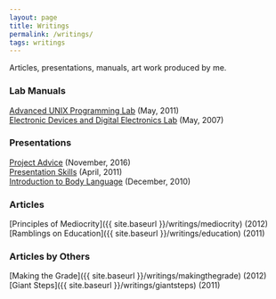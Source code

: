 ```yaml
---
layout: page
title: Writings
permalink: /writings/
tags: writings
---
```


Articles, presentations, manuals, art work produced by me.

### Lab Manuals ###    
[Advanced UNIX Programming Lab](https://www.dropbox.com/s/bvhfk33i1awg5mk/UNIX_manual.pdf?dl=1) (May, 2011)  
[Electronic Devices and Digital Electronics Lab](https://www.dropbox.com/s/a2cirvf6h38qqdo/EDDE_v0.2_2007.pdf?dl=1) (May, 2007)

### Presentations ###  
[Project Advice](https://www.dropbox.com/s/b1tea4bpsd0fekd/project_advice.pdf?dl=1) (November, 2016)  
[Presentation Skills](https://www.dropbox.com/s/ky8vqyynl16x5gk/Presentation-Skills.pdf?dl=1) (April, 2011)  
[Introduction to Body Language](https://www.dropbox.com/s/51q01xbbixkwha3/nonverbal_intro_dec_2010.pdf?dl=1) (December, 2010)

### Articles ###  
[Principles of Mediocrity]({{ site.baseurl }}/writings/mediocrity) (2012)  
[Ramblings on Education]({{ site.baseurl }}/writings/education) (2011)

### Articles by Others ###  
[Making the Grade]({{ site.baseurl }}/writings/makingthegrade) (2012)  
[Giant Steps]({{ site.baseurl }}/writings/giantsteps) (2011)
